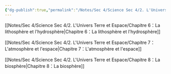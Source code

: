 ```yaml
---
{"dg-publish":true,"permalink":"/Notes/Sec 4/Science Sec 4/2. L'Univers Terre et Espace/"}
---
```



[[Notes/Sec 4/Science Sec 4/2. L'Univers Terre et Espace/Chapitre 6：La lithosphère et l'hydrosphère\|Chapitre 6：La lithosphère et l'hydrosphère]]

[[Notes/Sec 4/Science Sec 4/2. L'Univers Terre et Espace/Chapitre 7：L'atmosphère et l'espace\|Chapitre 7：L'atmosphère et l'espace]]

[[Notes/Sec 4/Science Sec 4/2. L'Univers Terre et Espace/Chapitre 8：La biosphère\|Chapitre 8：La biosphère]]
